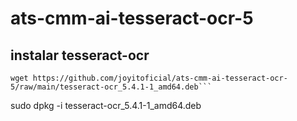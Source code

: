 # ats-cmm-ai-tesseract-ocr-5


## instalar tesseract-ocr

```
wget https://github.com/joyitoficial/ats-cmm-ai-tesseract-ocr-5/raw/main/tesseract-ocr_5.4.1-1_amd64.deb```

```
sudo dpkg -i tesseract-ocr_5.4.1-1_amd64.deb
```
